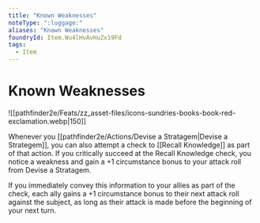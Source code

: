 ```yaml
---
title: "Known Weaknesses"
noteType: ":luggage:"
aliases: "Known Weaknesses"
foundryId: Item.Wu4lHvAvHuZx19Fd
tags:
  - Item
---
```


# Known Weaknesses
![[pathfinder2e/Feats/zz_asset-files/icons-sundries-books-book-red-exclamation.webp|150]]

Whenever you [[pathfinder2e/Actions/Devise a Stratagem|Devise a Strategem]], you can also attempt a check to [[Recall Knowledge]] as part of that action. If you critically succeed at the Recall Knowledge check, you notice a weakness and gain a +1 circumstance bonus to your attack roll from Devise a Stratagem.

If you immediately convey this information to your allies as part of the check, each ally gains a +1 circumstance bonus to their next attack roll against the subject, as long as their attack is made before the beginning of your next turn.


